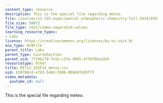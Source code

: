 ```yaml
---
content_type: resource
description: This is the special file regarding meteo.
file: /courses/12-335-experimental-atmospheric-chemistry-fall-2014/b59788cde783548d5506009d67dd9ff3_MIT12_335F14_meteo.csv
file_size: 50072
file_type: text/comma-separated-values
learning_resource_types:
- Labs
license: https://creativecommons.org/licenses/by-nc-sa/4.0/
ocw_type: OCWFile
parent_title: Labs
parent_type: CourseSection
parent_uid: 77f96179-fe15-c37e-d905-4776f8ba1da5
resourcetype: Other
title: MIT12_335F14_meteo.csv
uid: b59788cd-e783-548d-5506-009d67dd9ff3
video_metadata:
  youtube_id: null
---
```

This is the special file regarding meteo.